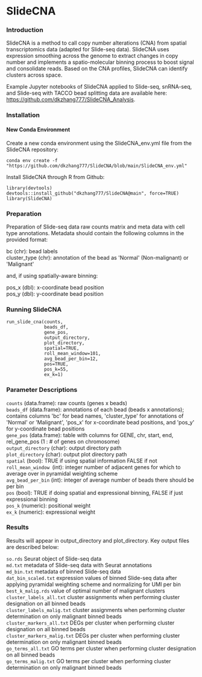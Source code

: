 # SlideCNA 

### Introduction
SlideCNA is a method to call copy number alterations (CNA) from spatial transcriptomics data (adapted for Slide-seq data). SlideCNA uses expression smoothing across the genome to extract changes in copy number and implements a spatio-molecular binning process to boost signal and consolidate reads. Based on the CNA profiles, SlideCNA can identify clusters across space. 

Example Jupyter notebooks of SlideCNA applied to Slide-seq, snRNA-seq, and Slide-seq with TACCO bead splitting data are available here: https://github.com/dkzhang777/SlideCNA_Analysis.

### Installation

#### New Conda Environment

Create a new conda environment using the SlideCNA_env.yml file from the SlideCNA repository:
```
conda env create -f "https://github.com/dkzhang777/SlideCNA/blob/main/SlideCNA_env.yml"
```

Install SlideCNA through R from Github:
```
library(devtools)
devtools::install_github("dkzhang777/SlideCNA@main", force=TRUE)
library(SlideCNA)
```
### Preparation
Preparation of Slide-seq data raw counts matrix and meta data with cell type annotations. Metadata should contain the following columns in the provided format:

bc (chr): bead labels \
cluster_type (chr): annotation of the bead as 'Normal' (Non-malignant) or 'Malignant' 

and, if using spatially-aware binning:

pos_x (dbl): x-coordinate bead position\
pos_y (dbl): y-coordinate bead position
    
### Running SlideCNA
```
run_slide_cna(counts, 
              beads_df, 
              gene_pos, 
              output_directory, 
              plot_directory,
              spatial=TRUE,
              roll_mean_window=101,
              avg_bead_per_bin=12,
              pos=TRUE, 
              pos_k=55, 
              ex_k=1)
```

### Parameter Descriptions

`counts` (data.frame): raw counts (genes x beads) \
`beads_df` (data.frame): annotations of each bead (beads x annotations); contains columns 'bc' for bead names, 'cluster_type' for annotations of 'Normal' or 'Malignant', 'pos_x' for x-coordinate bead positions, and 'pos_y' for y-coordinate bead positions \
`gene_pos` (data.frame): table with columns for GENE, chr, start, end, rel_gene_pos (1 : # of genes on chromosome)\
`output_directory` (char): output directory path\
`plot_directory` (char): output plot directory path\
`spatial` (bool): TRUE if using spatial information FALSE if not\
`roll_mean_window `(int): integer number of adjacent genes for which to average over in pyramidal weighting scheme\
`avg_bead_per_bin` (int): integer of average number of beads there should be per bin\
`pos` (bool): TRUE if doing spatial and expressional binning, FALSE if just expressional binning\
`pos_k` (numeric): positional weight\
`ex_k` (numeric): expressional weight

### Results

Results will appear in output_directory and plot_directory. Key output files are described below: 

`so.rds` Seurat object of Slide-seq data \
`md.txt` metadata of Slide-seq data with Seurat annotations \
`md_bin.txt` metadata of binned Slide-seq data \
`dat_bin_scaled.txt` expression values of binned Slide-seq data after applying pyramidal weighting scheme and normalizing for UMI per bin\
`best_k_malig.rds` value of optimal number of malignant clusters \
`cluster_labels_all.txt` cluster assignments when performing cluster designation on all binned beads \
`cluster_labels_malig.txt` cluster assignments when performing cluster determination on only malignant binned beads \
`cluster_markers_all.txt` DEGs per cluster when performing cluster designation on all binned beads \
`cluster_markers_malig.txt` DEGs per cluster when performing cluster determination on only malignant binned beads \
`go_terms_all.txt` GO terms per cluster when performing cluster designation on all binned beads \
`go_terms_malig.txt` GO terms per cluster when performing cluster determination on only malignant binned beads 
